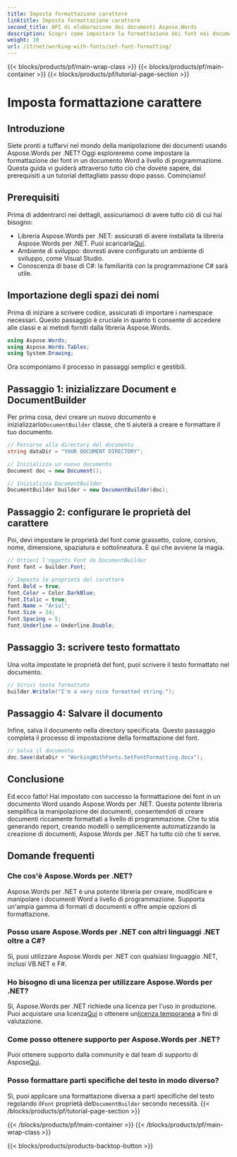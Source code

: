 ```yaml
---
title: Imposta formattazione carattere
linktitle: Imposta formattazione carattere
second_title: API di elaborazione dei documenti Aspose.Words
description: Scopri come impostare la formattazione dei font nei documenti Word usando Aspose.Words per .NET. Segui la nostra guida dettagliata passo dopo passo per migliorare l'automazione dei tuoi documenti.
weight: 10
url: /it/net/working-with-fonts/set-font-formatting/
---
```


{{< blocks/products/pf/main-wrap-class >}}
{{< blocks/products/pf/main-container >}}
{{< blocks/products/pf/tutorial-page-section >}}

# Imposta formattazione carattere

## Introduzione

Siete pronti a tuffarvi nel mondo della manipolazione dei documenti usando Aspose.Words per .NET? Oggi esploreremo come impostare la formattazione dei font in un documento Word a livello di programmazione. Questa guida vi guiderà attraverso tutto ciò che dovete sapere, dai prerequisiti a un tutorial dettagliato passo dopo passo. Cominciamo!

## Prerequisiti

Prima di addentrarci nei dettagli, assicuriamoci di avere tutto ciò di cui hai bisogno:

-  Libreria Aspose.Words per .NET: assicurati di avere installata la libreria Aspose.Words per .NET. Puoi scaricarla[Qui](https://releases.aspose.com/words/net/).
- Ambiente di sviluppo: dovresti avere configurato un ambiente di sviluppo, come Visual Studio.
- Conoscenza di base di C#: la familiarità con la programmazione C# sarà utile.

## Importazione degli spazi dei nomi

Prima di iniziare a scrivere codice, assicurati di importare i namespace necessari. Questo passaggio è cruciale in quanto ti consente di accedere alle classi e ai metodi forniti dalla libreria Aspose.Words.

```csharp
using Aspose.Words;
using Aspose.Words.Tables;
using System.Drawing;
```

Ora scomponiamo il processo in passaggi semplici e gestibili.

## Passaggio 1: inizializzare Document e DocumentBuilder

 Per prima cosa, devi creare un nuovo documento e inizializzarlo`DocumentBuilder` classe, che ti aiuterà a creare e formattare il tuo documento.

```csharp
// Percorso alla directory del documento
string dataDir = "YOUR DOCUMENT DIRECTORY";

// Inizializza un nuovo documento
Document doc = new Document();

// Inizializza DocumentBuilder
DocumentBuilder builder = new DocumentBuilder(doc);
```

## Passaggio 2: configurare le proprietà del carattere

Poi, devi impostare le proprietà del font come grassetto, colore, corsivo, nome, dimensione, spaziatura e sottolineatura. È qui che avviene la magia.

```csharp
// Ottieni l'oggetto Font da DocumentBuilder
Font font = builder.Font;

// Imposta le proprietà del carattere
font.Bold = true;
font.Color = Color.DarkBlue;
font.Italic = true;
font.Name = "Arial";
font.Size = 24;
font.Spacing = 5;
font.Underline = Underline.Double;
```

## Passaggio 3: scrivere testo formattato

Una volta impostate le proprietà del font, puoi scrivere il testo formattato nel documento.

```csharp
// Scrivi testo formattato
builder.Writeln("I'm a very nice formatted string.");
```

## Passaggio 4: Salvare il documento

Infine, salva il documento nella directory specificata. Questo passaggio completa il processo di impostazione della formattazione del font.

```csharp
// Salva il documento
doc.Save(dataDir + "WorkingWithFonts.SetFontFormatting.docx");
```

## Conclusione

Ed ecco fatto! Hai impostato con successo la formattazione dei font in un documento Word usando Aspose.Words per .NET. Questa potente libreria semplifica la manipolazione dei documenti, consentendoti di creare documenti riccamente formattati a livello di programmazione. Che tu stia generando report, creando modelli o semplicemente automatizzando la creazione di documenti, Aspose.Words per .NET ha tutto ciò che ti serve.

## Domande frequenti

### Che cos'è Aspose.Words per .NET?
Aspose.Words per .NET è una potente libreria per creare, modificare e manipolare i documenti Word a livello di programmazione. Supporta un'ampia gamma di formati di documenti e offre ampie opzioni di formattazione.

### Posso usare Aspose.Words per .NET con altri linguaggi .NET oltre a C#?
Sì, puoi utilizzare Aspose.Words per .NET con qualsiasi linguaggio .NET, inclusi VB.NET e F#.

### Ho bisogno di una licenza per utilizzare Aspose.Words per .NET?
 Sì, Aspose.Words per .NET richiede una licenza per l'uso in produzione. Puoi acquistare una licenza[Qui](https://purchase.aspose.com/buy) o ottenere un[licenza temporanea](https://purchase.aspose.com/temporary-license) a fini di valutazione.

### Come posso ottenere supporto per Aspose.Words per .NET?
Puoi ottenere supporto dalla community e dal team di supporto di Aspose[Qui](https://forum.aspose.com/c/words/8).

### Posso formattare parti specifiche del testo in modo diverso?
 Sì, puoi applicare una formattazione diversa a parti specifiche del testo regolando il`Font` proprietà del`DocumentBuilder` secondo necessità.
{{< /blocks/products/pf/tutorial-page-section >}}

{{< /blocks/products/pf/main-container >}}
{{< /blocks/products/pf/main-wrap-class >}}

{{< blocks/products/products-backtop-button >}}
